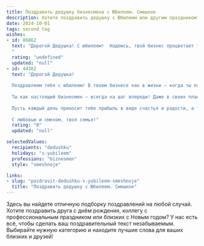 ```yaml
---
title: Поздравить дедушку бизнесмена с Юбилеем. Смешное
description: Хотите поздравить дедушку с Юбилеем или другим праздником? Наш ИИ создаст незабываемое поздравление, а вы обязательно выделитесь среди других.  
date: 2024-10-01
tags: second tag
wishes:
- id: 86862
  text: "Дорогой Дедушка! С юбилеем!  Надеюсь, твой бизнес процветает так же бурно, как твой аппетит за праздничным столом!  Желаю тебе столько миллионов, сколько морщинок у тебя на лице (шутка, конечно, их и так достаточно!). Главное – здоровья, чтобы  внукам  рассказывать байки о своих деловых подвигах еще лет сто!  И, конечно же, чтобы конкуренты всегда оставались далеко позади –  желательно, на пару световых лет!
  "
  rating: "undefined"
  updated: "null"
- id: 44382
  text: "Дорогой Дедушка!
  
  Поздравляем тебя с юбилеем! В твоем бизнесе как в жизни – когда ты падаешь, главное не забыть подняться и оптимизировать свой путь, чтобы впоследствии не упасть на те же грабли!
  
  Ты как настоящий бизнесмен – всегда на шаг впереди! Даже в своих планах по скорейшему выходу на пенсию, ты, похоже, уже провел SWOT-анализ! Желаем тебе в этот особенный день разбогатеть не только душой, но и здоровьем, ведь твои ценности не измеряются в валюте, а в тех историях, которыми ты щедро делишься с нами!
  
  Пусть каждый день приносит тебе прибыль в виде счастья и радости, а твои \"инвестиции\" в жизнь окупятся с лихвой! Стремись к новым вершинам, но не забывай, что иногда лучший бизнес-план – это просто отлично провести время с семьей!
  
  С любовью и смехом, твоя семья!"
  rating: "0"
  updated: "null"

selectedValues:
  recipients: "dedushku"
  holidays: "s-yubileem"
  professions: "biznesmen"
  style: "smeshnoje"

links:
- slug: "pozdravit-dedushku-s-yubileem-smeshnoje"
  title: "Поздравить дедушку с Юбилеем. Смешное"
---
```


Здесь вы найдете отличную подборку поздравлений на любой случай. 
Хотите поздравить друга с днём рождения, коллегу с профессиональным праздником или близких с Новым годом? У нас есть всё, чтобы сделать ваш поздравительный текст незабываемым. Выбирайте нужную категорию и находите лучшие слова для ваших близких и друзей!
